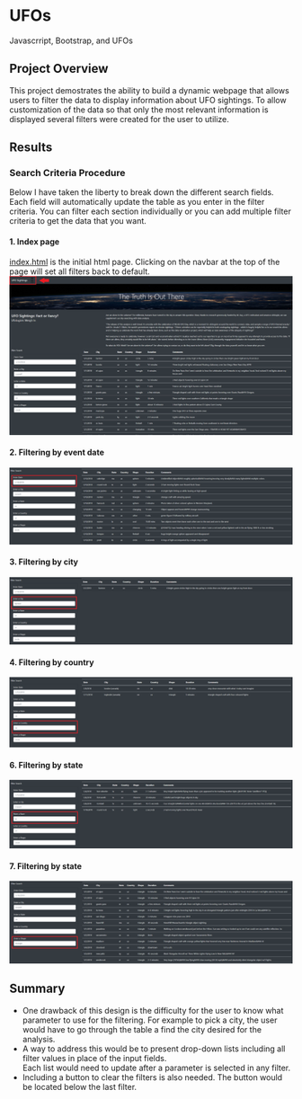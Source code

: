 # UFOs
 Javascrript, Bootstrap, and UFOs

## Project Overview
This project demostrates the ability to build a dynamic webpage that allows users to filter the data to display information about UFO sightings. To allow customization of the data so that only the most relevant information is displayed several filters were created for the user to utilize. 

## Results

### Search Criteria Procedure
Below I have taken the liberty to break down the different search fields. Each field will automatically update the table as you enter in the filter criteria. You can filter each section individually or you can add multiple filter criteria to get the data that you want.

#### 1. Index page
[index.html](https://corinnebean.github.io/UFOs) is the initial html page. Clicking on the navbar at the top of the page will set all filters back to default.
![Index Page](https://github.com/CorinneBean/UFOs/blob/dd6427088ce4e4157e911534f95c71afda6a293f/Static/Images/Indexpage.png)

#### 2. Filtering by event date
![Date Filter](https://github.com/CorinneBean/UFOs/blob/dd6427088ce4e4157e911534f95c71afda6a293f/Static/Images/datefilter.png)

#### 3. Filtering by city
![City Filter](https://github.com/CorinneBean/UFOs/blob/dd6427088ce4e4157e911534f95c71afda6a293f/Static/Images/cityfilter.png)

#### 4. Filtering by country
![Country Filter](https://github.com/CorinneBean/UFOs/blob/dd6427088ce4e4157e911534f95c71afda6a293f/Static/Images/countryfilter.png)

#### 6. Filtering by state
![State Filter](https://github.com/CorinneBean/UFOs/blob/dd6427088ce4e4157e911534f95c71afda6a293f/Static/Images/statefilter.png)

#### 7. Filtering by state
![Shape Filter](https://github.com/CorinneBean/UFOs/blob/dd6427088ce4e4157e911534f95c71afda6a293f/Static/Images/shapefilter.png)

## Summary
- One drawback of this design is the difficulty for the user to know what parameter to use for the filtering. For example to pick a city, the user would have to go through the table a find the city desired for the analysis.
- A way to address this would be to present drop-down lists including all filter values in place of the input fields.<br>
Each list would need to update after a parameter is selected in any filter.
- Including a button to clear the filters is also needed. The button would be located below the last filter.
